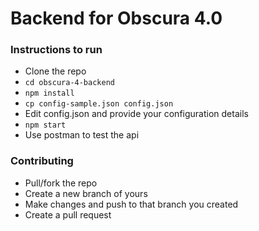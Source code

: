 # Backend for Obscura 4.0

### Instructions to run

- Clone the repo
- `cd obscura-4-backend`
- `npm install`
- `cp config-sample.json config.json`
- Edit config.json and provide your configuration details
- `npm start`
- Use postman to test the api


### Contributing

- Pull/fork the repo
- Create a new branch of yours
- Make changes and push to that branch you created
- Create a pull request
